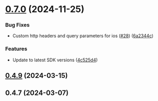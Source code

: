 # [0.7.0](https://github.com/curityio/react-native-haapi-module/compare/v0.4.12...v0.7.0) (2024-11-25)


### Bug Fixes

* Custom http headers and query parameters for ios ([#28](https://github.com/curityio/react-native-haapi-module/issues/28)) ([6a2344c](https://github.com/curityio/react-native-haapi-module/commit/6a2344cbf57e62984eddbe173020a8091e3409cc))


### Features

* Update to latest SDK versions ([4c525d4](https://github.com/curityio/react-native-haapi-module/commit/4c525d4707897535ce1cb47d7ad177a0f0a0e85e))



## [0.4.9](https://github.com/curityio/react-native-haapi-module/compare/v0.4.8...v0.4.9) (2024-03-15)



## 0.4.7 (2024-03-07)



